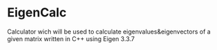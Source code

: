 # EigenCalc
Calculator wich will be used to calculate eigenvalues&amp;eigenvectors of a given matrix written in C++ using Eigen 3.3.7
